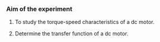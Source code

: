### Aim of the experiment

1. To study the torque-speed characteristics of a dc motor.

2.  Determine the transfer function of a dc motor.